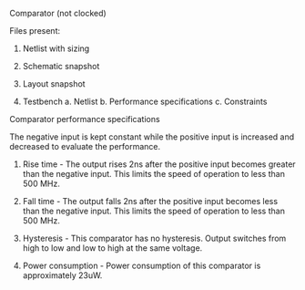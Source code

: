 Comparator (not clocked)

Files present: 

1. Netlist with sizing

2. Schematic snapshot

3. Layout snapshot

4. Testbench
    a. Netlist
    b. Performance specifications
    c. Constraints

Comparator performance specifications

The negative input is kept constant while the positive input is increased and decreased to evaluate the performance.

1. Rise time - The output rises 2ns after the positive input becomes greater than the negative input. This limits the speed of operation to less than 500 MHz.

2. Fall time - The output falls 2ns after the positive input becomes less than the negative input. This limits the speed of operation to less than 500 MHz.

3. Hysteresis - This comparator has no hysteresis. Output switches from high to low and low to high at the same voltage.

4. Power consumption - Power consumption of this comparator is approximately 23uW.

